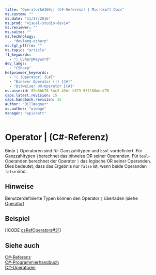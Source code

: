 ```yaml
---
title: "Operator&#160;| (C#-Referenz) | Microsoft Docs"
ms.custom: ""
ms.date: "11/17/2016"
ms.prod: "visual-studio-dev14"
ms.reviewer: ""
ms.suite: ""
ms.technology: 
  - "devlang-csharp"
ms.tgt_pltfrm: ""
ms.topic: "article"
f1_keywords: 
  - "|_CSharpKeyword"
dev_langs: 
  - "CSharp"
helpviewer_keywords: 
  - "| (Operator) [C#]"
  - "Binärer Operator (|) [C#]"
  - "Bitweiser OR-Operator [C#]"
ms.assetid: 82d6bb78-54c8-40bf-b679-531180ddaf70
caps.latest.revision: 15
caps.handback.revision: 15
author: "BillWagner"
ms.author: "wiwagn"
manager: "wpickett"
---
```

# Operator&#160;| (C#-Referenz)
Binär        `|`  Operatoren sind für Ganzzahltypen und `bool` vordefiniert.  Für Ganzzahltypen  `|`berechnet das bitweise OR seiner Operanden.  Für `bool`\-Operanden berechnet der Operator  `|` das logische OR seiner Operanden. Dies bedeutet, dass das Ergebnis nur `false` ist, wenn beide Operanden `false` sind.  
  
## Hinweise  
 Benutzerdefinierte Typen können den Operator          `|` überladen \(siehe [Operator](../../../csharp/language-reference/keywords/operator.md)\).  
  
## Beispiel  
 [!CODE [csRefOperators#31](../CodeSnippet/VS_Snippets_VBCSharp/csrefOperators#31)]  
  
## Siehe auch  
 [C\#\-Referenz](../../../csharp/language-reference/index.md)   
 [C\#\-Programmierhandbuch](../../../csharp/programming-guide/index.md)   
 [C\#\-Operatoren](../../../csharp/language-reference/operators/index.md)